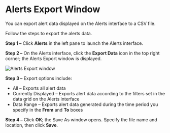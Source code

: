 # Alerts Export Window

You can export alert data displayed on the Alerts interface to a CSV file.

Follow the steps to export the alerts data.

**Step 1 –** Click **Alerts** in the left pane to launch the Alerts interface.

**Step 2 –** On the Alerts interface, click the **Export Data** icon in the top right corner; the
Alerts Export window is displayed.

![Alerts Export window](/img/versioned_docs/directorymanager_11.0/directorymanager/portal/export.webp)

**Step 3 –** Export options include:

- All – Exports all alert data
- Currently Displayed – Exports alert data according to the filters set in the data grid on the
  Alerts interface
- Data Range – Exports alert data generated during the time period you specify in the **From** and
  **To** boxes

**Step 4 –** Click **OK**; the Save As window opens. Specify the file name and location, then click
**Save**.

